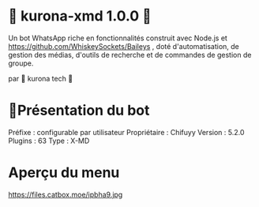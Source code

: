 # 🎴 kurona-xmd 1.0.0 🎴
Un bot WhatsApp riche en fonctionnalités construit avec Node.js et https://github.com/WhiskeySockets/Baileys , doté d'automatisation, de gestion des médias, d'outils de recherche et de commandes de gestion de groupe.

par 🎴 kurona tech 🎴

# 🎴Présentation du bot
Préfixe : configurable par utilisateur
Propriétaire : Chifuyy
Version : 5.2.0
Plugins : 63
Type : X-MD

# Aperçu du menu
https://files.catbox.moe/ipbha9.jpg
